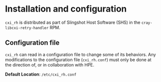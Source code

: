 # Installation and configuration

`cxi_rh` is distributed as part of Slingshot Host Software (SHS) in the `cray-libcxi-retry-handler` RPM.

## Configuration file

`cxi_rh` can read in a configuration file to change some of its behaviors.
Any modifications to the configuration file (`cxi_rh.conf`) must only be done at the direction of, or in collaboration with HPE.

**Default Location**: `/etc/cxi_rh.conf`
